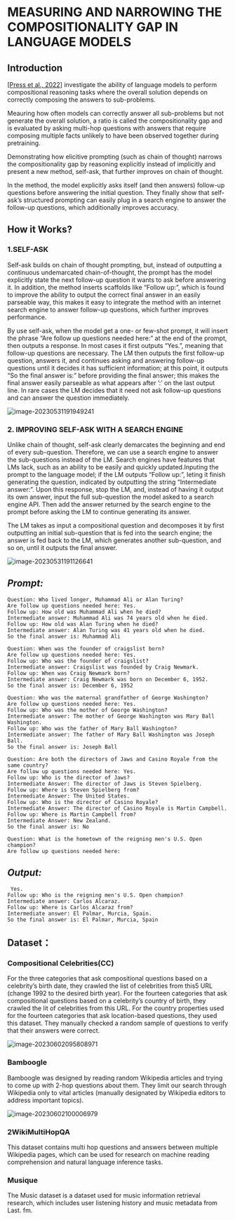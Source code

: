 # MEASURING AND NARROWING THE COMPOSITIONALITY GAP IN LANGUAGE MODELS

## Introduction

[[Press et al., 2022\]](https://arxiv.org/abs/2210.03350) investigate the ability of language models to perform compositional reasoning tasks where the overall solution depends on correctly composing the answers to sub-problems.

Meauring how often models can correctly answer all sub-problems but not generate the overall solution, a ratio is called the compositionality gap and is evaluated by asking multi-hop questions with answers that require composing multiple facts unlikely to have been observed together during pretraining.

Demonstrating how elicitive prompting (such as chain of thought) narrows the compositionality gap by reasoning explicitly instead of implicitly and present a new method, self-ask, that further improves on chain of thought.

In the method, the model explicitly asks itself (and then answers) follow-up questions before answering the initial question. They finally show that self-ask’s structured prompting can easily plug in a search engine to answer the follow-up questions, which additionally improves accuracy.

## How it Works?

### 1.SELF-ASK

Self-ask builds on chain of thought prompting, but, instead of outputting a continuous undemarcated chain-of-thought, the prompt has the model explicitly state the next follow-up question it wants to ask before answering it. In addition, the method inserts scaffolds like “Follow up:”, which is found to improve the ability to output the correct final answer in an easily parseable way, this makes it easy to integrate the method with an internet search engine to answer follow-up questions, which further improves performance.

By use self-ask, when the model get a one- or few-shot prompt, it will insert the phrase “Are follow up questions needed here:” at the end of the prompt, then outputs a response. In most cases it first outputs “Yes.”, meaning that follow-up questions are necessary. The LM then outputs the first follow-up question, answers it, and continues asking and answering follow-up questions until it decides it has sufficient information; at this point, it outputs “So the final answer is:” before providing the final answer; this makes the final answer easily parseable as what appears after ’:’ on the last output line. In rare cases the LM decides that it need not ask follow-up questions and can answer the question immediately.

![image-20230531191949241](img\image-20230531191949241.png)

### 2. IMPROVING SELF-ASK WITH A SEARCH ENGINE

Unlike chain of thought, self-ask clearly demarcates the beginning and end of every sub-question. Therefore, we can use a search engine to answer the sub-questions instead of the LM. Search engines have features that LMs lack, such as an ability to be easily and quickly updated.Inputing the prompt to the language model; if the LM outputs “Follow up:”, leting it finish generating the question, indicated by outputting the string “Intermediate answer:”. Upon this response, stop the LM, and, instead of having it output its own answer, input the full sub-question the model asked to a search engine API. Then add the answer returned by the search engine to the prompt before asking the LM to continue generating its answer.

The LM takes as input a compositional question and decomposes it by first outputting an initial sub-question that is fed into the search engine; the answer is fed back to the LM, which generates another sub-question, and so on, until it outputs the final answer.

![image-20230531191126641](img/image-20230531191126641.png)

## *Prompt:*

```
Question: Who lived longer, Muhammad Ali or Alan Turing?
Are follow up questions needed here: Yes.
Follow up: How old was Muhammad Ali when he died?
Intermediate answer: Muhammad Ali was 74 years old when he died.
Follow up: How old was Alan Turing when he died?
Intermediate answer: Alan Turing was 41 years old when he died.
So the final answer is: Muhammad Ali 

Question: When was the founder of craigslist born?
Are follow up questions needed here: Yes.
Follow up: Who was the founder of craigslist?
Intermediate answer: Craigslist was founded by Craig Newmark.
Follow up: When was Craig Newmark born?
Intermediate answer: Craig Newmark was born on December 6, 1952.
So the final answer is: December 6, 1952

Question: Who was the maternal grandfather of George Washington?
Are follow up questions needed here: Yes.
Follow up: Who was the mother of George Washington?
Intermediate answer: The mother of George Washington was Mary Ball Washington.
Follow up: Who was the father of Mary Ball Washington?
Intermediate answer: The father of Mary Ball Washington was Joseph Ball.
So the final answer is: Joseph Ball 

Question: Are both the directors of Jaws and Casino Royale from the same country? 
Are follow up questions needed here: Yes. 
Follow up: Who is the director of Jaws? 
Intermediate Answer: The director of Jaws is Steven Spielberg. 
Follow up: Where is Steven Spielberg from? 
Intermediate Answer: The United States. 
Follow up: Who is the director of Casino Royale? 
Intermediate Answer: The director of Casino Royale is Martin Campbell. 
Follow up: Where is Martin Campbell from? 
Intermediate Answer: New Zealand. 
So the final answer is: No

Question: What is the hometown of the reigning men's U.S. Open champion?
Are follow up questions needed here:
```

 

## *Output:* 

```
 Yes.
Follow up: Who is the reigning men's U.S. Open champion?
Intermediate answer: Carlos Alcaraz.
Follow up: Where is Carlos Alcaraz from?
Intermediate answer: El Palmar, Murcia, Spain.
So the final answer is: El Palmar, Murcia, Spain
```

## Dataset：

### Compositional Celebrities(CC)

For the three categories that ask compositional questions based on a celebrity’s birth date, they crawled the list of celebrities from this5 URL (change 1992 to the desired birth year). For the fourteen categories that ask compositional questions based on a celebrity’s country of birth,  they crawled the lit of celebrities from this URL. For the country properties used for the fourteen categories that ask location-based questions, they used this  dataset. They manually checked a random sample of questions to verify that their answers were correct.

![image-20230602095808971](img/image-20230602095808971.png)

### Bamboogle

Bamboogle was designed by reading random Wikipedia articles and trying to come up with 2-hop questions about them. They limit our search through Wikipedia only to vital articles (manually designated by Wikipedia editors to address important topics).

![image-20230602100006979](img/image-20230602100006979.png)

### 2WikiMultiHopQA

This dataset contains multi hop questions and answers between multiple Wikipedia pages, which can be used for research on machine reading comprehension and natural language inference tasks.

### Musique

The Music dataset is a dataset used for music information retrieval research, which includes user listening history and music metadata from Last. fm.